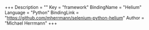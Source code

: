 +++
Description = ""
Key = "framework"
BindingName = "Helium"
Language = "Python"
BindingLink = "https://github.com/mherrmann/selenium-python-helium"
Author = "Michael Herrmann"
+++
